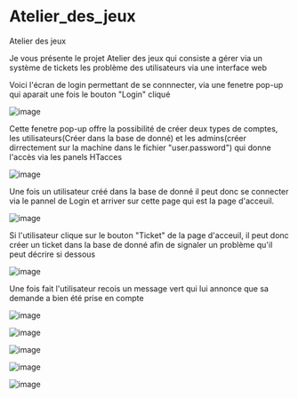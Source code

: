 # Atelier_des_jeux
Atelier des jeux

Je vous présente le projet Atelier des jeux qui consiste a gérer via un système de tickets les problème des utilisateurs via une interface web

Voici l'écran de login permettant de se connnecter, via une fenetre pop-up qui aparait une fois le bouton "Login" cliqué

![image](https://github.com/user-attachments/assets/acb3f7f8-f66a-4027-beb3-b0ae24c8b323)

Cette fenetre pop-up offre la possibilité de créer deux types de comptes, les utilisateurs(Créer dans la base de donné) et les admins(créer dirrectement sur la machine dans le fichier "user.password") qui donne l'accès  via les panels HTacces

![image](https://github.com/user-attachments/assets/c13f3eb3-7b0b-460e-aa3a-b5013af5c7ad)

Une fois un utilisateur créé dans la base de donné il peut donc se connecter via le pannel de Login et arriver sur cette page qui est la page d'acceuil.

![image](https://github.com/user-attachments/assets/644ebc42-5fc6-4f60-95d8-b7909249d417)

Si l'utilisateur clique sur le bouton "Ticket" de la page d'acceuil, il peut donc créer un ticket dans la base de donné afin de signaler un problème qu'il peut décrire si dessous

![image](https://github.com/user-attachments/assets/2cba9efa-1cc8-441f-abd7-f740694ac59f)

Une fois fait l'utilisateur recois un message vert qui lui annonce que sa demande a bien été prise en compte

![image](https://github.com/user-attachments/assets/dbfe6189-80c5-49c1-9871-deb5cb8f8e43)

![image](https://github.com/user-attachments/assets/fab76f2a-8515-4395-9083-7f6671b67b1d)

![image](https://github.com/user-attachments/assets/163a6343-3e9b-43be-aa9f-b9d5ae831545)

![image](https://github.com/user-attachments/assets/315b74fc-5e2c-4b3f-8df4-72b972b177a8)

![image](https://github.com/user-attachments/assets/e9434b93-6277-44d9-8615-192ae4f071cc)

